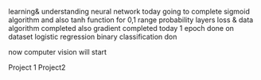 learning& understanding neural network
today going to complete sigmoid algorithm
and also tanh function for 0,1 range probability layers
loss & data algorithm completed
also gradient completed today
1 epoch done on dataset
logistic regression binary classification don

now computer vision will start

Project 1
Project2
